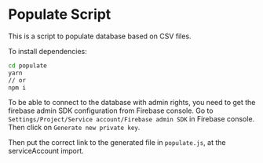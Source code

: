 # Populate Script

This is a script to populate database based on CSV files.

To install dependencies:

```bash
cd populate
yarn
// or
npm i
```

To be able to connect to the database with admin rights, you need to get the firebase admin SDK configuration from Firebase console.
Go to `Settings/Project/Service account/Firebase admin SDK` in Firebase console. Then click on `Generate new private key`.

Then put the correct link to the generated file in `populate.js`, at the serviceAccount import.

